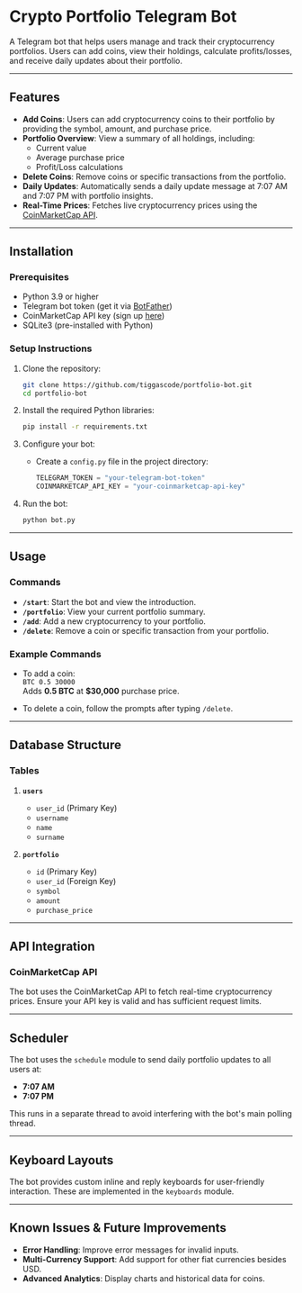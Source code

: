 
# Crypto Portfolio Telegram Bot

A Telegram bot that helps users manage and track their cryptocurrency portfolios. Users can add coins, view their holdings, calculate profits/losses, and receive daily updates about their portfolio.

---

## Features

- **Add Coins**: Users can add cryptocurrency coins to their portfolio by providing the symbol, amount, and purchase price.
- **Portfolio Overview**: View a summary of all holdings, including:
  - Current value
  - Average purchase price
  - Profit/Loss calculations
- **Delete Coins**: Remove coins or specific transactions from the portfolio.
- **Daily Updates**: Automatically sends a daily update message at 7:07 AM and 7:07 PM with portfolio insights.
- **Real-Time Prices**: Fetches live cryptocurrency prices using the [CoinMarketCap API](https://coinmarketcap.com/api/).

---

## Installation

### Prerequisites

- Python 3.9 or higher
- Telegram bot token (get it via [BotFather](https://t.me/BotFather))
- CoinMarketCap API key (sign up [here](https://coinmarketcap.com/api/))
- SQLite3 (pre-installed with Python)

### Setup Instructions

1. Clone the repository:

   ```bash
   git clone https://github.com/tiggascode/portfolio-bot.git
   cd portfolio-bot
   ```

2. Install the required Python libraries:

   ```bash
   pip install -r requirements.txt
   ```

3. Configure your bot:

   - Create a `config.py` file in the project directory:
     ```python
     TELEGRAM_TOKEN = "your-telegram-bot-token"
     COINMARKETCAP_API_KEY = "your-coinmarketcap-api-key"
     ```

4. Run the bot:

   ```bash
   python bot.py
   ```

---

## Usage

### Commands

- **`/start`**: Start the bot and view the introduction.
- **`/portfolio`**: View your current portfolio summary.
- **`/add`**: Add a new cryptocurrency to your portfolio.
- **`/delete`**: Remove a coin or specific transaction from your portfolio.

### Example Commands

- To add a coin:  
  `BTC 0.5 30000`  
  Adds **0.5 BTC** at **$30,000** purchase price.

- To delete a coin, follow the prompts after typing `/delete`.

---

## Database Structure

### Tables

1. **`users`**
   - `user_id` (Primary Key)
   - `username`
   - `name`
   - `surname`

2. **`portfolio`**
   - `id` (Primary Key)
   - `user_id` (Foreign Key)
   - `symbol`
   - `amount`
   - `purchase_price`

---

## API Integration

### CoinMarketCap API
The bot uses the CoinMarketCap API to fetch real-time cryptocurrency prices. Ensure your API key is valid and has sufficient request limits.

---

## Scheduler

The bot uses the `schedule` module to send daily portfolio updates to all users at:
- **7:07 AM**  
- **7:07 PM**  

This runs in a separate thread to avoid interfering with the bot's main polling thread.

---

## Keyboard Layouts

The bot provides custom inline and reply keyboards for user-friendly interaction. These are implemented in the `keyboards` module.

---

## Known Issues & Future Improvements

- **Error Handling**: Improve error messages for invalid inputs.
- **Multi-Currency Support**: Add support for other fiat currencies besides USD.
- **Advanced Analytics**: Display charts and historical data for coins.


